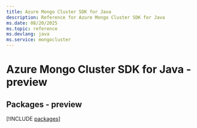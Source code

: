 ```yaml
---
title: Azure Mongo Cluster SDK for Java
description: Reference for Azure Mongo Cluster SDK for Java
ms.date: 08/20/2025
ms.topic: reference
ms.devlang: java
ms.service: mongocluster
---
```

# Azure Mongo Cluster SDK for Java - preview
## Packages - preview
[!INCLUDE [packages](mongo-cluster-index.md)]